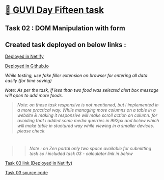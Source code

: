 # [🔗 GUVI Day Fifteen task]()

## Task 02 : DOM Manipulation with form

## Created task deployed on below links :

<a href="" target="_blank">Deployed in Netlify</a>

<a href="" target="_blank">Deployed in Github.io</a>

<i>While testing, use fake filler extension on browser for entering all data easily (for time saving)</i>

<i>Note: As per the task, if less than two food was selected alert box message will open to add more foods.</i>

> <i>Note: on these task responsive is not mentioned, but i implemented in a more practical way. While managing more columns on a table in a website & making it responsive will make scroll action on column. for avoiding that i added some media querries in 992px and below which will make table in stuctured way while viewing in a smaller devices. please check.</i>

#

> > <i>Note : on Zen portal only two space available for submitting task so i included task 03 - calculator link in below</i>

<a href="https://suriya-k7-day-15-task-03-calculator.netlify.app/" target="_blank">Task 03 link (Deployed in Netlify)</a>

<a href="https://github.com/Suriya-K7/Guvi_Day_15_task_03_calculator" target="_blank">Task 03 source code</a>
